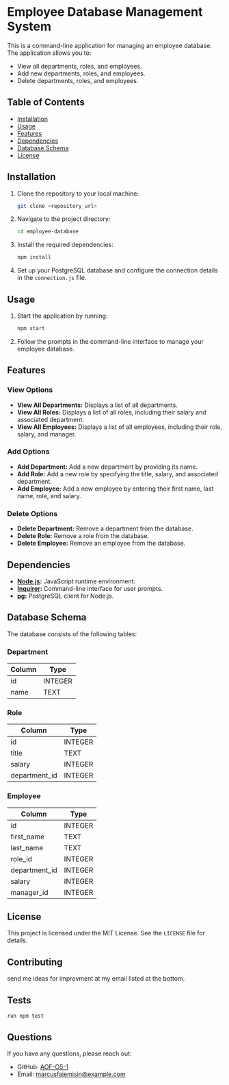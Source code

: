 # Employee Database Management System

This is a command-line application for managing an employee database. The application allows you to:

- View all departments, roles, and employees.
- Add new departments, roles, and employees.
- Delete departments, roles, and employees.

## Table of Contents

- [Installation](#installation)
- [Usage](#usage)
- [Features](#features)
- [Dependencies](#dependencies)
- [Database Schema](#database-schema)
- [License](#license)

## Installation

1. Clone the repository to your local machine:

   ```bash
   git clone <repository_url>
   ```

2. Navigate to the project directory:

   ```bash
   cd employee-database
   ```

3. Install the required dependencies:

   ```bash
   npm install
   ```

4. Set up your PostgreSQL database and configure the connection details in the `connection.js` file.

## Usage

1. Start the application by running:

   ```bash
   npm start
   ```

2. Follow the prompts in the command-line interface to manage your employee database.

## Features

### View Options

- **View All Departments:** Displays a list of all departments.
- **View All Roles:** Displays a list of all roles, including their salary and associated department.
- **View All Employees:** Displays a list of all employees, including their role, salary, and manager.

### Add Options

- **Add Department:** Add a new department by providing its name.
- **Add Role:** Add a new role by specifying the title, salary, and associated department.
- **Add Employee:** Add a new employee by entering their first name, last name, role, and salary.

### Delete Options

- **Delete Department:** Remove a department from the database.
- **Delete Role:** Remove a role from the database.
- **Delete Employee:** Remove an employee from the database.

## Dependencies

- **[Node.js](https://nodejs.org/):** JavaScript runtime environment.
- **[Inquirer](https://www.npmjs.com/package/inquirer):** Command-line interface for user prompts.
- **[pg](https://www.npmjs.com/package/pg):** PostgreSQL client for Node.js.

## Database Schema

The database consists of the following tables:

### Department

| Column | Type    |
|--------|---------|
| id     | INTEGER |
| name   | TEXT    |

### Role

| Column        | Type    |
|---------------|---------|
| id            | INTEGER |
| title         | TEXT    |
| salary        | INTEGER |
| department_id | INTEGER |

### Employee

| Column        | Type    |
|---------------|---------|
| id            | INTEGER |
| first_name    | TEXT    |
| last_name     | TEXT    |
| role_id       | INTEGER |
| department_id | INTEGER |
| salary        | INTEGER |
| manager_id    | INTEGER |

## License

This project is licensed under the MIT License. See the `LICENSE` file for details.

## Contributing
send me ideas for improvment at my email listed at the bottom.

## Tests
```
run npm test
```

## Questions
If you have any questions, please reach out:

- GitHub: [AOF-O5-1](https://github.com/AOF-O5-1)
- Email: [marcusfajemisin@example.com](mailto:marcusfajemisin@example.com)
